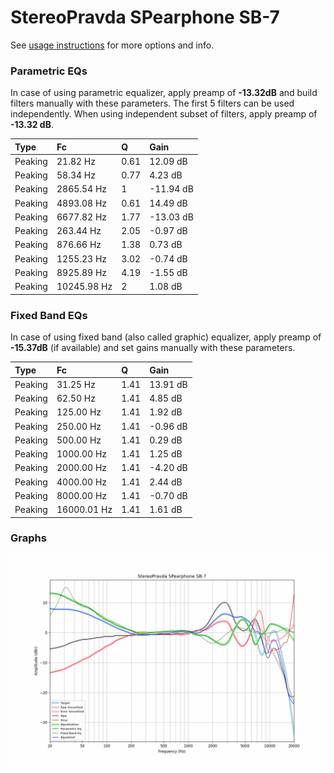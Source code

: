 # StereoPravda SPearphone SB-7
See [usage instructions](https://github.com/jaakkopasanen/AutoEq#usage) for more options and info.

### Parametric EQs
In case of using parametric equalizer, apply preamp of **-13.32dB** and build filters manually
with these parameters. The first 5 filters can be used independently.
When using independent subset of filters, apply preamp of **-13.32 dB**.

| Type    | Fc          |    Q | Gain      |
|:--------|:------------|:-----|:----------|
| Peaking | 21.82 Hz    | 0.61 | 12.09 dB  |
| Peaking | 58.34 Hz    | 0.77 | 4.23 dB   |
| Peaking | 2865.54 Hz  | 1    | -11.94 dB |
| Peaking | 4893.08 Hz  | 0.61 | 14.49 dB  |
| Peaking | 6677.82 Hz  | 1.77 | -13.03 dB |
| Peaking | 263.44 Hz   | 2.05 | -0.97 dB  |
| Peaking | 876.66 Hz   | 1.38 | 0.73 dB   |
| Peaking | 1255.23 Hz  | 3.02 | -0.74 dB  |
| Peaking | 8925.89 Hz  | 4.19 | -1.55 dB  |
| Peaking | 10245.98 Hz | 2    | 1.08 dB   |

### Fixed Band EQs
In case of using fixed band (also called graphic) equalizer, apply preamp of **-15.37dB**
(if available) and set gains manually with these parameters.

| Type    | Fc          |    Q | Gain     |
|:--------|:------------|:-----|:---------|
| Peaking | 31.25 Hz    | 1.41 | 13.91 dB |
| Peaking | 62.50 Hz    | 1.41 | 4.85 dB  |
| Peaking | 125.00 Hz   | 1.41 | 1.92 dB  |
| Peaking | 250.00 Hz   | 1.41 | -0.96 dB |
| Peaking | 500.00 Hz   | 1.41 | 0.29 dB  |
| Peaking | 1000.00 Hz  | 1.41 | 1.25 dB  |
| Peaking | 2000.00 Hz  | 1.41 | -4.20 dB |
| Peaking | 4000.00 Hz  | 1.41 | 2.44 dB  |
| Peaking | 8000.00 Hz  | 1.41 | -0.70 dB |
| Peaking | 16000.01 Hz | 1.41 | 1.61 dB  |

### Graphs
![](./StereoPravda%20SPearphone%20SB-7.png)